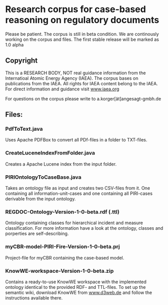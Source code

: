 # Research corpus for case-based reasoning on regulatory documents

Please be patient. The corpus is still in beta condition. We are continously working on the corpus and files. The first stable release will be marked as 1.0 alpha

## Copyright

This is a RESEARCH BODY, NOT real guidance information from the Internatioal Atomic Energy Agency (IAEA). The corpus bases on publications from the IAEA. All rights for IAEA content belong to the IAEA. For direct information and guidance visit www.iaea.org 

For questions on the corpus please write to a.korger[ät]angesagt-gmbh.de

## Files:

### PdfToText.java

Uses Apache PDFBox to convert all PDf-files in a folder to TXT-files.

### CreateLuceneIndexFromFolder.java

Creates a Apache Lucene index from the input folder.
  
### PIRIOntologyToCaseBase.java

Takes an ontology file as input and creates two CSV-files from it. One containing all information-unit-cases and one containing all PIRI-cases derivable from the input ontology.

### REGDOC-Ontology-Version-1-0-beta.rdf (.ttl)

Ontology containing classes for hierarchical incident and measure classification. For more information have a look at the ontology, classes and porperties are self-describing.

### myCBR-model-PIRI-Fire-Version-1-0-beta.prj

Project-file for myCBR containing the case-based model.

### KnowWE-workspace-Version-1-0-beta.zip

Contains a ready-to-use KnowWE workspace with the implemented ontology identical to the provided RDF- and TTL-files. To set up the semantic wiki, download KnowWE from www.d3web.de and follow the instructions available there.
